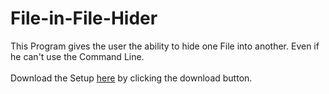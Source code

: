 # File-in-File-Hider
This Program gives the user the ability to hide one File into another. Even if he can't use the Command Line. <br/>
<br/>
Download the Setup [here](https://github.com/Lolle2000la/File-in-File-Hider/releases/tag/v0.1.0-stable) by clicking the download button.
